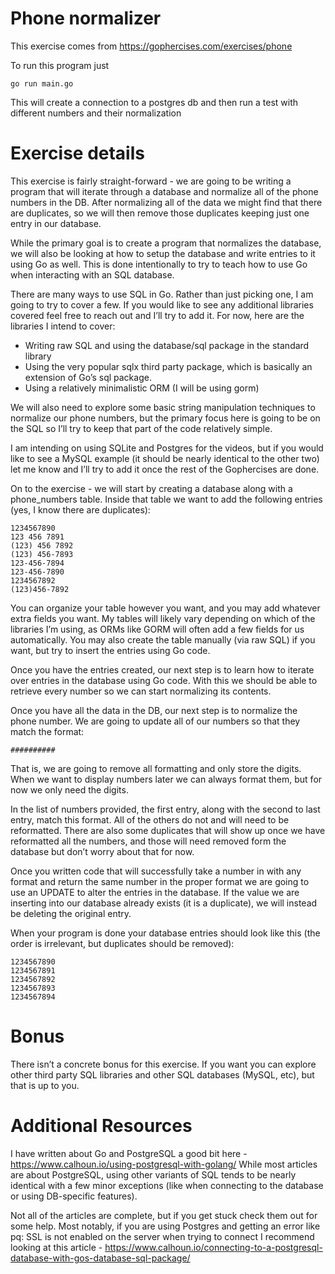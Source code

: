 # Phone normalizer

This exercise comes from https://gophercises.com/exercises/phone

To run this program just

```
go run main.go
```

This will create a connection to a postgres db and then run a test with different numbers and their normalization

# Exercise details

This exercise is fairly straight-forward - we are going to be writing a program that will iterate through a database and normalize all of the phone numbers in the DB. After normalizing all of the data we might find that there are duplicates, so we will then remove those duplicates keeping just one entry in our database.

While the primary goal is to create a program that normalizes the database, we will also be looking at how to setup the database and write entries to it using Go as well. This is done intentionally to try to teach how to use Go when interacting with an SQL database.

There are many ways to use SQL in Go. Rather than just picking one, I am going to try to cover a few. If you would like to see any additional libraries covered feel free to reach out and I’ll try to add it. For now, here are the libraries I intend to cover:

* Writing raw SQL and using the database/sql package in the standard library
* Using the very popular sqlx third party package, which is basically an extension of Go’s sql package.
* Using a relatively minimalistic ORM (I will be using gorm)

We will also need to explore some basic string manipulation techniques to normalize our phone numbers, but the primary focus here is going to be on the SQL so I’ll try to keep that part of the code relatively simple.

I am intending on using SQLite and Postgres for the videos, but if you would like to see a MySQL example (it should be nearly identical to the other two) let me know and I’ll try to add it once the rest of the Gophercises are done.

On to the exercise - we will start by creating a database along with a phone_numbers table. Inside that table we want to add the following entries (yes, I know there are duplicates):
```
1234567890
123 456 7891
(123) 456 7892
(123) 456-7893
123-456-7894
123-456-7890
1234567892
(123)456-7892
```
You can organize your table however you want, and you may add whatever extra fields you want. My tables will likely vary depending on which of the libraries I’m using, as ORMs like GORM will often add a few fields for us automatically. You may also create the table manually (via raw SQL) if you want, but try to insert the entries using Go code.

Once you have the entries created, our next step is to learn how to iterate over entries in the database using Go code. With this we should be able to retrieve every number so we can start normalizing its contents.

Once you have all the data in the DB, our next step is to normalize the phone number. We are going to update all of our numbers so that they match the format:
```
##########
```
That is, we are going to remove all formatting and only store the digits. When we want to display numbers later we can always format them, but for now we only need the digits.

In the list of numbers provided, the first entry, along with the second to last entry, match this format. All of the others do not and will need to be reformatted. There are also some duplicates that will show up once we have reformatted all the numbers, and those will need removed form the database but don’t worry about that for now.

Once you written code that will successfully take a number in with any format and return the same number in the proper format we are going to use an UPDATE to alter the entries in the database. If the value we are inserting into our database already exists (it is a duplicate), we will instead be deleting the original entry.

When your program is done your database entries should look like this (the order is irrelevant, but duplicates should be removed):
```
1234567890
1234567891
1234567892
1234567893
1234567894
```

# Bonus
There isn’t a concrete bonus for this exercise. If you want you can explore other third party SQL libraries and other SQL databases (MySQL, etc), but that is up to you.

# Additional Resources
I have written about Go and PostgreSQL a good bit here - https://www.calhoun.io/using-postgresql-with-golang/
While most articles are about PostgreSQL, using other variants of SQL tends to be nearly identical with a few minor exceptions (like when connecting to the database or using DB-specific features).

Not all of the articles are complete, but if you get stuck check them out for some help. Most notably, if you are using Postgres and getting an error like pq: SSL is not enabled on the server when trying to connect I recommend looking at this article - https://www.calhoun.io/connecting-to-a-postgresql-database-with-gos-database-sql-package/
